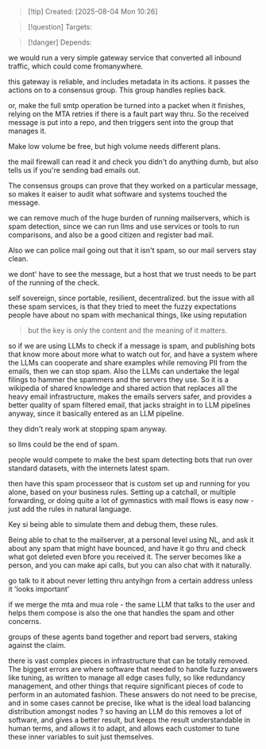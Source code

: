 
>[!tip] Created: [2025-08-04 Mon 10:26]

>[!question] Targets: 

>[!danger] Depends: 

we would run a very simple gateway service that converted all inbound traffic, which could come fromanywhere.

this gateway is reliable, and includes metadata in its actions.
it passes the actions on to a consensus group. This group handles replies back.

or, make the full smtp operation be turned into a packet when it finishes, relying on the MTA retries if there is a fault part way thru.
So the received message is put into a repo, and then triggers sent into the group that manages it.

Make low volume be free, but high volume needs different plans.

the mail firewall can read it and check you didn't do anything dumb, but also tells us if you're sending bad emails out.

The consensus groups can prove that they worked on a particular message, so makes it eaiser to audit what software and systems touched the message.

we can remove much of the huge burden of running mailservers, which is spam detection, since we can run llms and use services or tools to run comparisons, and also be a good citizen and register bad mail.

Also we can police mail going out that it isn't spam, so our mail servers stay clean.

we dont' have to see the message, but a host that we trust needs to be part of the running of the check.

self sovereign, since portable, resilient, decentralized.
but the issue with all these spam services, is that they tried to meet the fuzzy expectations people have about no spam with mechanical things, like using reputation

> but the key is only the content and the meaning of it matters.

so if we are using LLMs to check if a message is spam, and publishing bots that know more about more what to watch out for, and have a system where the LLMs can cooperate and share examples while removing PII from the emails, then we can stop spam.
Also the LLMs can undertake the legal filings to hammer the spammers and the servers they use.
So it is a wikipedia of shared knowledge and shared action that replaces all the heavy email infrastructure, makes the emails servers safer, and provides a better quality of spam filtered email, that jacks straight in to LLM pipelines anyway, since it basically entered as an LLM pipeline.

they didn't realy work at stopping spam anyway.

so llms could be the end of spam.

people would compete to make the best spam detecting bots that run over standard datasets, with the internets latest spam.

then have this spam processeor that is custom set up and running for you alone, based on your business rules.
Setting up a catchall, or multiple forwarding, or doing quite a lot of gymnastics with mail flows is easy now - just add the rules in natural language.

Key si being able to simulate them and debug them, these rules.

Being able to chat to the mailserver, at a personal level using NL, and ask it about any spam that might have bounced, and have it go thru and check what got deleted even bfore you received it.  The server becomes like a person, and you can make api calls, but you can also chat with it naturally.

go talk to it about never letting thru antyihgn from a certain address unless it 'looks important'

if we merge the mta and mua role - the same LLM that talks to the user and helps them compose is also the one that handles the spam and other concerns.

groups of these agents band together and report bad servers, staking against the claim.

there is vast complex pieces in infrastructure that can be totally removed.  The biggest errors are where software that needed to handle fuzzy answers like tuning, as written to manage all edge cases fully, so like redundancy management, and other things that require significant pieces of code to perform in an automated fashion.  These answers do not need to be precise, and in some cases cannot be precise, like what is the ideal load balancing distribution amongst nodes ? so having an LLM do this removes a lot of software, and gives a better result, but keeps the result understandable in human terms, and allows it to adapt, and allows each customer to tune these inner variables to suit just themselves.